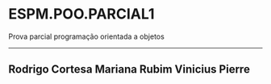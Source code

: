 # ESPM.POO.PARCIAL1
Prova parcial programação orientada a objetos

-----------------------
Rodrigo Cortesa
Mariana Rubim
Vinicius Pierre
-----------------------
